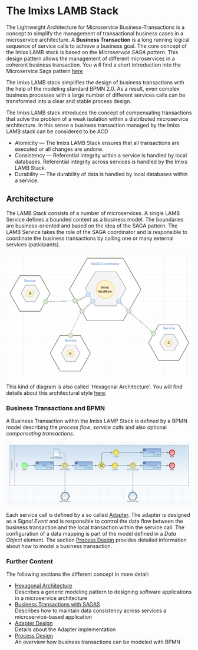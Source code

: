 # The Imixs LAMB Stack

The Lightweight Architecture for Microservice Business-Transactions is a concept to simplify the management of transactional business cases in a microservice architecture. A **Business Transaction** is a long running logical sequence of service calls to achieve a business goal. 
 The core concept of the Imixs LAMB stack is based on the _Microservice SAGA pattern_. This design pattern allows the management of different microservices in a coherent business transaction. You will find a short introduction into the Microservice Saga pattern [here](SAGAS.md)

The Imixs LAMB stack simplifies the design of business transactions with the help of the modeling standard BPMN 2.0. As a result, even complex business processes with a large number of different services calls can be transformed into a clear and stable process design.

The Imixs LAMB stack introduces the concept of compensating transactions that solve the problem of a weak isolation within a distributed microservice architecture.
In this sense a business transaction managed by the Imixs LAMB stack can be considered to be ACD

 * Atomicity — The Imixs LAMB Stack ensures that all transactions are executed or all changes are undone.
 * Consistency — Referential integrity within a service is handled by local databases. Referential integrity across services is handled by the Imixs LAMB Stack.
 * Durability — The durability of data is handled by local databases within a service.
 
 
## Architecture

The LAMB Stack consists of a number of microservices. A single LAMB Service defines a bounded context as a business model. The boundaries are business-oriented and based on the idea of the SAGA pattern. 
The LAMB Service takes the role of the SAGA coordinator and is responsible to coordinate the business transactions by calling one or many external services (paticipants).

<center><img src="./images/hexagonal-architecture-02.png" /></center>

This kind of diagram is also called 'Hexagonal Architecture'. You will find details about this architectural style [here](HEXAGONAL_ARCHITECTURE.md).


### Business Transactions and BPMN 

A Business Transaction within the Imixs LAMP Stack is defined by a BPMN model describing the _process flow_, _service calls_ and also optional _compensating transactions_.

<center><img src="./images/bpmn_example_02.png" /></center>


Each service call is defined by a so called [Adapter](ADAPTER_DESIGN.md). The adapter is designed as a _Signal Event_ and is responsible to control the data flow between the business transaction and the local transaction within the service call. 
The configuration of a data mapping is part of the model defined in a _Data Object_ element. The section [Process Design](PROCESS_DESIGN.md) provides detailed information about how to model a business transaction.


### Further Content

The following sections the different concept in more detail:

 * [Hexagonal Architecture](HEXAGONAL_ARCHITECTURE.md) <br />Describes a generic modeling pattern to designing software applications in a microservice architecture
 * [Business Transactions with SAGAS](SAGAS.md) <br />Describes how to maintain data consistency across services a microservice-based application 
 * [Adapter Design](ADAPTER_DESIGN.md) <br /> Details about the Adapter implementation
 * [Process Design](PROCESS_DESIGN.md) <br /> An overview how business transactions can be modeled with BPMN
 